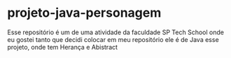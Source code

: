 # projeto-java-personagem
Esse repositório é um de uma atividade da faculdade SP Tech School onde eu gostei tanto que decidi colocar em meu repositório ele é de Java esse projeto, onde tem Herança e Abistract 
